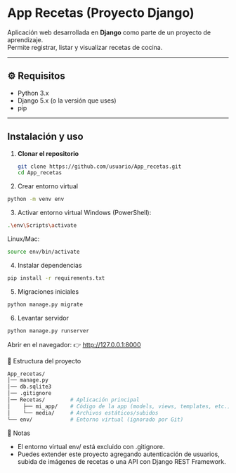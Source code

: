 # App Recetas (Proyecto Django)

Aplicación web desarrollada en **Django** como parte de un proyecto de aprendizaje.  
Permite registrar, listar y visualizar recetas de cocina.

---

## ⚙️ Requisitos
- Python 3.x
- Django 5.x (o la versión que uses)
- pip

---

## Instalación y uso

1. **Clonar el repositorio**
   ```bash
   git clone https://github.com/usuario/App_recetas.git
   cd App_recetas
   ```
2. Crear entorno virtual
```bash
python -m venv env
```
3. Activar entorno virtual
Windows (PowerShell):
```bash
.\env\Scripts\activate
```
Linux/Mac:
```bash
source env/bin/activate
```
4. Instalar dependencias
```bash
pip install -r requirements.txt
```
5. Migraciones iniciales
```bash
python manage.py migrate
```
6. Levantar servidor
```bash
python manage.py runserver
```
Abrir en el navegador:
👉 http://127.0.0.1:8000

📂 Estructura del proyecto
```bash
App_recetas/
│── manage.py
│── db.sqlite3
│── .gitignore
│── Recetas/        # Aplicación principal
│    ├── mi_app/    # Código de la app (models, views, templates, etc.)
│    └── media/     # Archivos estáticos/subidos
└── env/            # Entorno virtual (ignorado por Git)
```
📝 Notas
- El entorno virtual env/ está excluido con .gitignore.
- Puedes extender este proyecto agregando autenticación de usuarios, subida de imágenes de recetas o una API con Django REST Framework.
